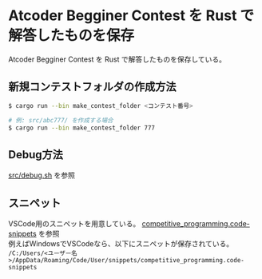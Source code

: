 # Atcoder Begginer Contest を Rust で解答したものを保存
Atcoder Begginer Contest を Rust で解答したものを保存している。  

## 新規コンテストフォルダの作成方法
```sh
$ cargo run --bin make_contest_folder <コンテスト番号>

# 例: src/abc777/ を作成する場合
$ cargo run --bin make_contest_folder 777
```

## Debug方法
[src/debug.sh](src/debug.sh) を参照  

## スニペット
VSCode用のスニペットを用意している。 [competitive_programming.code-snippets](competitive_programming.code-snippets) を参照  
例えばWindowsでVSCodeなら、以下にスニペットが保存されている。  
`/C:/Users/<ユーザー名>/AppData/Roaming/Code/User/snippets/competitive_programming.code-snippets`
